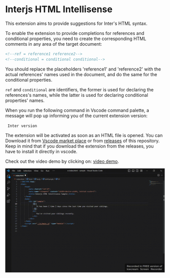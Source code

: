 # Interjs HTML Intellisense

This extension aims to provide suggestions for Inter's HTML syntax.

To enable the extension to provide completions for references and conditional properties, you need to create the corresponding HTML comments in any area of the target document:

```html
<!--ref = reference1 reference2-->
<!--conditional = conditional conditional-->
```

You should replace the placeholders 'reference1' and 'reference2' with the actual references' names used in the document, and do the same for the conditional properties.

`ref` and `conditional` are identifiers, the former is used for declaring the references's names, while the latter is used for declaring conditional properties' names.

When you run the following command in Vscode command palette, a message will pop up
informing you of the current extension version:

` Inter version`


The extension will be activated as soon as an HTML file is opened. You can Download it
from [Vscode market place](https://marketplace.visualstudio.com/items?itemName=interjs.inter-intellisense) or from [releases](https://github.com/interjs/inter-intellisense/releases) of this repository. Keep in mind that if you
download the extension from the releases, you have to install it directly in vscode.

Check out the video demo by clicking on: <a href="https://drive.google.com/file/d/1A7jAsGBVqXHis-RUyUvBnUiyvKarx4lp/view" target="_blank">video demo</a>.

<img src="./images/sample.gif">
